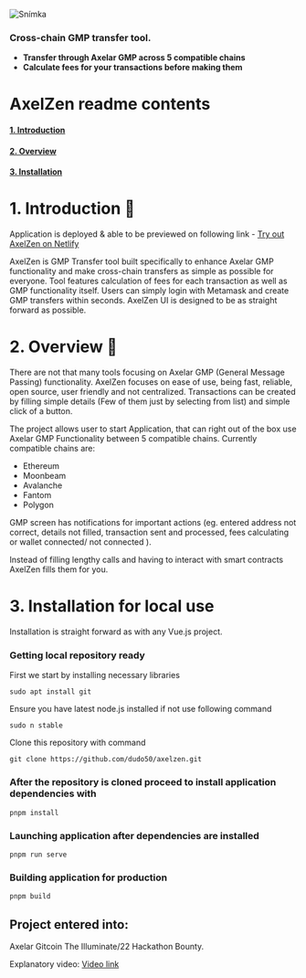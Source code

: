 ![Snímka](https://user-images.githubusercontent.com/55763425/206808750-d0846ca5-abb4-4400-9b60-bc72ea1e6240.PNG)


### Cross-chain GMP transfer tool.
- **Transfer through Axelar GMP across 5 compatible chains**
- **Calculate fees for your transactions before making them**

# AxelZen readme contents
#### [1. Introduction](#1-introduction)<br />
#### [2. Overview](#2-overview)<br />
#### [3. Installation](#3-installation-for-local-use)<br />


# 1. Introduction 🌿
Application is deployed & able to be previewed on following link - [Try out AxelZen on Netlify](https://main--serene-beignet-5124ec.netlify.app/#/)

AxelZen is GMP Transfer tool built specifically to enhance Axelar GMP functionality and make cross-chain transfers as simple as possible for everyone. Tool features calculation of fees for each transaction as well as GMP functionality itself. Users can simply login with Metamask and create GMP transfers within seconds. AxelZen UI is designed to be as straight forward as possible.

# 2. Overview 🔎

There are not that many tools focusing on Axelar GMP (General Message Passing) functionality. AxelZen focuses on ease of use, being fast, reliable, open source, user friendly and not centralized. Transactions can be created by filling simple details (Few of them just by selecting from list) and simple click of a button.

The project allows user to start Application, that can right out of the box use Axelar GMP Functionality between 5 compatible chains. 
Currently compatible chains are:
- Ethereum
- Moonbeam
- Avalanche
- Fantom
- Polygon

GMP screen has notifications for important actions (eg. entered address not correct, details not filled, transaction sent and processed, fees calculating or wallet connected/ not connected ).

Instead of filling lengthy calls and having to interact with smart contracts AxelZen fills them for you.

# 3. Installation for local use 

Installation is straight forward as with any Vue.js project.

### Getting local repository ready 
First we start by installing necessary libraries
```
sudo apt install git
```
Ensure you have latest node.js installed if not use following command
```
sudo n stable
```
Clone this repository with command
```
git clone https://github.com/dudo50/axelzen.git
```

### After the repository is cloned proceed to install application dependencies with
```
pnpm install
```

### Launching application after dependencies are installed
```
pnpm run serve
```
### Building application for production
```
pnpm build
```

## Project entered into:
Axelar Gitcoin The Illuminate/22 Hackathon Bounty.

Explanatory video:
[Video link](https://www.youtube.com/watch?v=dkpx8M69OlY)
